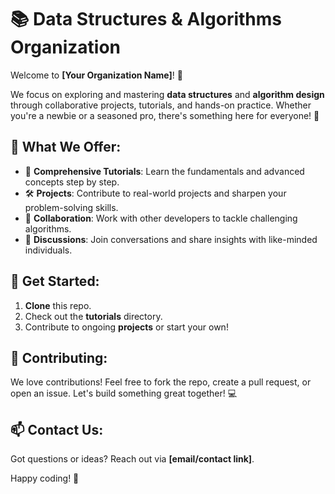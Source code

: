 # 📚 Data Structures & Algorithms Organization

Welcome to **[Your Organization Name]**! 🚀

We focus on exploring and mastering **data structures** and **algorithm design** through collaborative projects, tutorials, and hands-on practice. Whether you're a newbie or a seasoned pro, there's something here for everyone! 🌟

## 🌟 What We Offer:
- 📘 **Comprehensive Tutorials**: Learn the fundamentals and advanced concepts step by step.
- 🛠 **Projects**: Contribute to real-world projects and sharpen your problem-solving skills.
- 🤝 **Collaboration**: Work with other developers to tackle challenging algorithms.
- 💬 **Discussions**: Join conversations and share insights with like-minded individuals.

## 🚀 Get Started:
1. **Clone** this repo.
2. Check out the **tutorials** directory.
3. Contribute to ongoing **projects** or start your own!

## 🤝 Contributing:
We love contributions! Feel free to fork the repo, create a pull request, or open an issue. Let's build something great together! 💻

## 📫 Contact Us:
Got questions or ideas? Reach out via **[email/contact link]**.

Happy coding! 🎉
